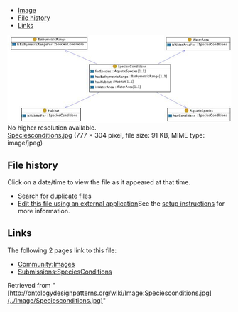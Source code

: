 * [Image](../Image/Speciesconditions.jpg#file)
* [File history](../Image/Speciesconditions.jpg#filehistory)
* [Links](../Image/Speciesconditions.jpg#filelinks)

[![Image:Speciesconditions.jpg](../images/8/85/Speciesconditions.jpg)](../images/8/85/Speciesconditions.jpg)  
No higher resolution available.  
[Speciesconditions.jpg](../images/8/85/Speciesconditions.jpg)‎ (777 × 304 pixel, file size: 91 KB, MIME type: image/jpeg)

## File history

Click on a date/time to view the file as it appeared at that time.



  
* [Search for duplicate files](http://ontologydesignpatterns.org/wiki/Special:FileDuplicateSearch/Speciesconditions.jpg "Special:FileDuplicateSearch/Speciesconditions.jpg")
* [Edit this file using an external application](http://ontologydesignpatterns.org/wiki/index.php?title=Image:Speciesconditions.jpg&action=edit&externaledit=true&mode=file "Image:Speciesconditions.jpg")See the [setup instructions](http://www.mediawiki.org/wiki/Manual:External_editors "http://www.mediawiki.org/wiki/Manual:External_editors") for more information.

## Links



The following 2 pages link to this file:


* [Community:Images](../Community/Images "Community:Images")
* [Submissions:SpeciesConditions](../Submissions/SpeciesConditions "Submissions:SpeciesConditions")


Retrieved from "[http://ontologydesignpatterns.org/wiki/Image:Speciesconditions.jpg](../Image/Speciesconditions.jpg)"